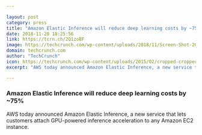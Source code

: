 ```yaml
---

layout: post
category: press
title: "Amazon Elastic Inference will reduce deep learning costs by ~75%"
date: 2018-11-28 18:25:56
link: https://tcrn.ch/2Q1zoBF
image: https://techcrunch.com/wp-content/uploads/2018/11/Screen-Shot-2018-11-28-at-5.07.35-PM.png?w=750
domain: techcrunch.com
author: "TechCrunch"
icon: https://techcrunch.com/wp-content/uploads/2015/02/cropped-cropped-favicon-gradient.png?w=180
excerpt: "AWS today announced Amazon Elastic Inference, a new service that lets customers attach GPU-powered inference acceleration to any Amazon EC2 instance."

---
```


### Amazon Elastic Inference will reduce deep learning costs by ~75%

AWS today announced Amazon Elastic Inference, a new service that lets customers attach GPU-powered inference acceleration to any Amazon EC2 instance.